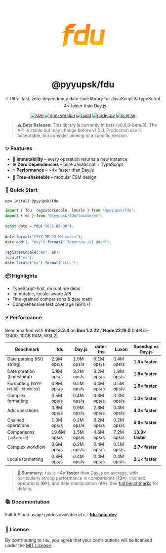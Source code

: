 <div align="center">
  <img src=".github/assets/logos/fdu.svg" alt="fdu logo" width="200" />
  <h1>@pyyupsk/fdu</h1>
  <p>⚡ Ultra-fast, zero-dependency date-time library for JavaScript & TypeScript — 4× faster than Day.js.</p>

  [![size](https://img.shields.io/bundlephobia/minzip/@pyyupsk/fdu?style=flat-square&color=ff8a0f&labelColor=2b2b2b)](https://bundlephobia.com/result?p=@pyyupsk/fdu)
  [![npm version](https://img.shields.io/npm/v/@pyyupsk/fdu?style=flat-square&color=ff8a0f&labelColor=2b2b2b)](https://www.npmjs.com/package/@pyyupsk/fdu)
  [![build](https://img.shields.io/github/actions/workflow/status/pyyupsk/fdu/test.yml?style=flat-square&color=ff8a0f&labelColor=2b2b2b)](https://github.com/pyyupsk/fdu/actions/workflows/test.yml)
  [![codecov](https://img.shields.io/codecov/c/github/pyyupsk/fdu?style=flat-square&token=499EIXGPB0&color=ff8a0f&labelColor=2b2b2b)](https://codecov.io/gh/pyyupsk/fdu)
  [![license](https://img.shields.io/npm/l/@pyyupsk/fdu?style=flat-square&color=ff8a0f&labelColor=2b2b2b)](LICENSE)
</div>

> **⚠️ Beta Release:** This library is currently in beta (v0.0.0-beta.3). The API is stable but may change before v1.0.0. Production use is acceptable, but consider pinning to a specific version.

### ✨ Features

- 🧭 **Immutability** – every operation returns a new instance
- ⚙️ **Zero Dependencies** – pure JavaScript + TypeScript
- ⚡ **Performance** – ~4× faster than Day.js
- 🧩 **Tree-shakeable** – modular ESM design

### 🚀 Quick Start

```bash
npm install @pyyupsk/fdu
```

```ts
import { fdu, registerLocale, locale } from "@pyyupsk/fdu";
import { es } from "@pyyupsk/fdu/locale/es";

const date = fdu("2025-09-30");

date.format("YYYY-MM-DD HH:mm:ss");
date.add(1, "day").format("[Tomorrow is] dddd");

registerLocale("es", es);
locale("es");
date.locale("es").format("LLLL");
```

### 📦 Highlights

- TypeScript-first, no runtime deps
- Immutable, locale-aware API
- Fine-grained comparisons & date math
- Comprehensive test coverage (98%+)

### ⚡ Performance

Benchmarked with **Vitest 3.2.4** on **Bun 1.2.22** / **Node 22.19.0** (Intel i5-12400, 10GB RAM, WSL2).

| Benchmark                          | fdu         | Day.js     | date-fns   | Luxon      | Speedup vs Day.js |
| ---------------------------------- | ----------- | ---------- | ---------- | ---------- | ----------------- |
| Date parsing (ISO string)          | 2.9M ops/s  | 1.9M ops/s | 0.1M ops/s | 0.4M ops/s | **1.5× faster**   |
| Date creation (timestamp)          | 5.9M ops/s  | 3.2M ops/s | 3.2M ops/s | 1.8M ops/s | **1.8× faster**   |
| Formatting (`YYYY-MM-DD HH:mm:ss`) | 0.9M ops/s  | 0.5M ops/s | 0.4M ops/s | 0.5M ops/s | **1.8× faster**   |
| Complex formatting                 | 0.5M ops/s  | 0.4M ops/s | 0.3M ops/s | 0.3M ops/s | **1.3× faster**   |
| Add operations                     | 3.9M ops/s  | 0.9M ops/s | 2.8M ops/s | 0.4M ops/s | **4.3× faster**   |
| Chained operations                 | 1.3M ops/s  | 0.2M ops/s | 0.2M ops/s | 0.2M ops/s | **5.8× faster**   |
| Comparisons (`isBefore`)           | 19.6M ops/s | 1.5M ops/s | 4.6M ops/s | 7.2M ops/s | **13.3× faster**  |
| Complex workflow                   | 0.6M ops/s  | 0.2M ops/s | 0.4M ops/s | 0.1M ops/s | **2.7× faster**   |
| Locale formatting                  | 0.8M ops/s  | 0.4M ops/s | 0.4M ops/s | 0.4M ops/s | **2.1× faster**   |

> 🧪 **Summary:** `fdu` is **~4× faster** than Day.js on average, with particularly strong performance in comparisons (**13×**), chained operations (**6×**), and date manipulation (**4×**). See [full benchmarks](https://fdu.fasu.dev/docs/benchmarks) for details.

### 📚 Documentation

Full API and usage guides available at
👉 **[fdu.fasu.dev](https://fdu.fasu.dev)**

### 🪪 License

By contributing to `fdu`, you agree that your contributions will be licensed under the [MIT License](LICENSE).
